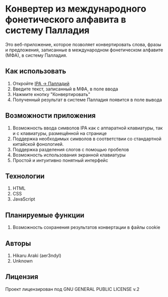 # Конвертер из международного фонетического алфавита в систему Палладия
Это веб-приложение, которое позволяет конвертировать слова, фразы и предложения, записанные в международном фонетическом алфавите (МФА), в систему Палладия.

## Как использовать
1. Откройте [IPA → Палладий](https://github.com/aer3ndyl/ipa-cyrillic-chinese)
2. Введите текст, записанный в МФА, в поле ввода
3. Нажмите кнопку "Конвертировать"
4. Полученный результат в системе Палладия появится в поле вывода

## Возможности приложения
1. Возможность ввода символов IPA как с аппаратной клавиатуры, так и с клавиатуры, размещённой на странице
2. Поддержка необходимых символов в соответствии со стандартной китайской фонологией.
3. Поддержка разделения слогов с помощью пробелов
4. Возможность использования экранной клавиатуры
5. Простой и интуитивно понятный интерфейс

## Технологии
1. HTML
2. CSS
3. JavaScript

## Планируемые функции
1. Возможность сохранения результатов конвертации в файлы cookie

## Авторы
1. Hikaru Araki (aer3ndyl)
2. Unknown

## Лицензия
Проект лицензирован под GNU GENERAL PUBLIC LICENSE v.2
